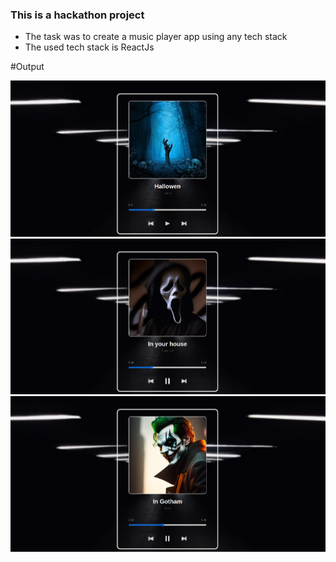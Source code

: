 ### This is a hackathon project 
- The task was to create a music player app using any tech stack
- The used tech stack is ReactJs

#Output

![image](/src/assets/ss1.png)
![image](/src/assets/ss2.png)
![image](/src/assets/ss3.png)
